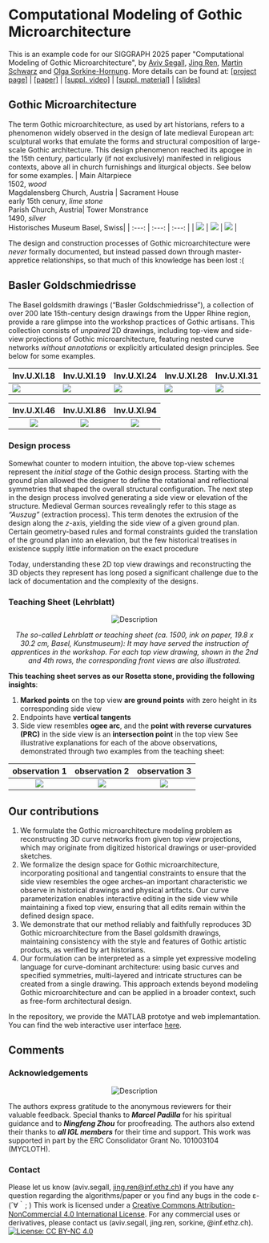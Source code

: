 # Computational Modeling of Gothic Microarchitecture
This is an example code for our SIGGRAPH 2025 paper "Computational Modeling of Gothic Microarchitecture", by [Aviv Segall](https://igl.ethz.ch/people/), [Jing Ren](https://ren-jing.com/), [Martin Schwarz](https://kunstgeschichte.philhist.unibas.ch/de/personen/martin-schwarz/) and [Olga Sorkine-Hornung](https://igl.ethz.ch/people/sorkine). More details can be found at: [[project page]](https://igl.ethz.ch/projects/goldschmiedrisse/) | [[paper]]() | [[suppl. video]]() |  [[suppl. material]]() | [[slides]]() 


## Gothic Microarchitecture
The term Gothic microarchitecture, as used by art historians, refers to a phenomenon widely observed in the design of late medieval European art: sculptural works that emulate the forms and structural composition of large-scale Gothic architecture.
This design phenomenon reached its apogee in the 15th century, particularly (if not exclusively) manifested in religious contexts, above all in church furnishings and liturgical objects. See below for some examples.
| Main Altarpiece <br> 1502, *wood* <br> Magdalensberg Church, Austria | Sacrament House <br> early 15th cenury, *lime stone* <br> Parish Church, Austria| Tower Monstrance <br> 1490, *silver* <br> Historisches Museum Basel, Swiss|
| :---: | :---: | :---: |
| <img src="./fig/eg1.jpg" style=" height=300 width: auto;" /> |  <img src="./fig/eg2.jpg"   style=" height=300 width: auto;" />  |  <img src="./fig/eg3.jpg" style=" height=300 width: auto;" />   |

The design and construction processes of Gothic microarchitecture were *never* formally documented, but instead passed down through master-appretice relationships, so that much of this knowledge has been lost :(

## Basler Goldschmiedrisse 
The Basel goldsmith drawings (“Basler Goldschmiedrisse”), a collection of over 200 late 15th-century design drawings from the Upper Rhine region, provide a rare glimpse into the workshop practices of Gothic artisans. This collection consists of *unpaired* 2D drawings, including top-view and side-view projections of Gothic microarchitecture, featuring nested curve networks *without annotations* or explicitly articulated design principles. See below for some examples. 

| Inv.U.XI.18 | Inv.U.XI.19 | Inv.U.XI.24 |Inv.U.XI.28| Inv.U.XI.31 | Inv.U.XI.35|
|----------|----------|----------|----------|----------|----------|
| <img src="./fig/uxi18.jpg" style=" height=150 width: auto;" /> | <img src="./fig/uxi19.jpg" style=" height=150 width: auto;"  /> | <img src="./fig/uxi24.jpg" style=" height=150 width: auto;"  /> | <img src="./fig/uxi28.jpg" style=" height=150 width: auto;"  /> | <img src="./fig/uxi31.jpg" style=" height=150 width: auto;"  /> | <img src="./fig/uxi35.jpg" style=" height=150 width: auto;"  /> | 

| Inv.U.XI.46      | Inv.U.XI.86   |  Inv.U.XI.94   |
| :---: | :---: | :---: |
| <img src="./fig/uxi46.jpg" style=" height=220 width: auto;"  /> | <img src="./fig/uxi86.jpg" style=" height=220 width: auto;"  /> |<img src="./fig/uxi94.jpg" style=" height=220 width: auto;"  /> |

### Design process
Somewhat counter to modern intuition, the above top-view schemes represent the *initial stage* of the Gothic design process. Starting with the ground plan allowed the designer to define the rotational and reflectional symmetries that shaped the overall structural configuration. The next step in the design process involved generating a side view or elevation of the structure. Medieval German sources revealingly refer to this stage as *“Auszug”* (extraction process). This term denotes the extrusion of the design along the $z$-axis, yielding the side view of a given ground plan. 
Certain geometry-based rules and formal constraints guided the translation of the ground plan into an elevation, but the few historical treatises in existence supply little information on the exact procedure

Today, understanding these 2D top view drawings and reconstructing the 3D objects they represent has long posed a significant challenge due to the lack of documentation and the complexity of the designs. 

### Teaching Sheet (Lehrblatt)

<div style="text-align: center;">
  <img src="./fig/teaching_notes_full.jpg" alt="Description" style="margin: 0 auto; max-width: 100%;" />
  <p><em>The so-called Lehrblatt or teaching sheet (ca. 1500, ink on paper, 19.8 x 30.2 cm, Basel, Kunstmuseum): It may have served the instruction of apprentices in the workshop. For each top view drawing, shown in the 2nd and 4th rows, the corresponding front views are also illustrated.</em></p>
</div>

**This teaching sheet serves as our Rosetta stone, providing the following insights**:
1. **Marked points** on the top view **are ground points** with zero height in its corresponding side view
2. Endpoints have **vertical tangents**
3. Side view resembles **ogee arc**, and the **point with reverse curvatures (PRC)** in the side view is an **intersection point** in the top view
See illustrative explanations for each of the above observations, demonstrated through two examples from the teaching sheet:

| observation 1 | observation 2| observation 3 | 
| :---: | :---: | :---: |
| <img src="./fig/tn_ob1.png" style=" height=300 width: auto;"  /> | <img src="./fig/tn_ob2.png" tyle=" height=300 width: auto;" /> |<img src="./fig/tn_ob3.png" tyle=" height=300 width: auto;" /> |




## Our contributions 
1. We formulate the Gothic microarchitecture modeling problem as reconstructing 3D curve networks from given top view projections, which may originate from digitized historical drawings or user-provided sketches.
2. We formalize the design space for Gothic microarchitecture, incorporating positional and tangential constraints to ensure that the side view resembles the ogee arches–an important characteristic we observe in historical drawings and physical artifacts. Our curve parameterization enables interactive editing in the side view while maintaining a fixed top view, ensuring that all edits remain within the defined design space.
3. We demonstrate that our method reliably and faithfully reproduces 3D Gothic microarchitecture from the Basel goldsmith drawings, maintaining consistency with the style and features of Gothic artistic products, as verified by art historians.
4. Our formulation can be interpreted as a simple yet expressive modeling language for curve-dominant architecture: using basic curves and specified symmetries, multi-layered and intricate structures can be created from a single drawing. This approach extends beyond modeling Gothic microarchitecture and can be applied in a broader context, such as free-form architectural design.

In the repository, we provide the MATLAB prototye and web implemantation. You can find the web interactive user interface [here]().

## Comments
### Acknowledgements
<div style="text-align: center;">
  <img src="./fig/2dino.png" alt="Description" style="margin: 0 auto; max-width: 100%;" />
</div>

The authors express gratitude to the anonymous reviewers for their valuable feedback. 
Special thanks to ***Marcel Padilla*** for his spiritual guidance and to ***Ningfeng Zhou*** for proofreading.
The authors also extend their thanks to ***all IGL members*** for their time and support. 
This work was supported in part by the ERC Consolidator Grant No. 101003104 (MYCLOTH).

### Contact
Please let us know (aviv.segall, jing.ren@inf.ethz.ch) if you have any question regarding the algorithms/paper or you find any bugs in the code ε-(´∀｀; )
This work is licensed under a [Creative Commons Attribution-NonCommercial 4.0 International License](http://creativecommons.org/licenses/by-nc/4.0/). For any commercial uses or derivatives, please contact us (aviv.segall, jing.ren, sorkine, @inf.ethz.ch). [![License: CC BY-NC 4.0](https://img.shields.io/badge/License-CC%20BY--NC%204.0-lightgrey.svg)](https://creativecommons.org/licenses/by-nc/4.0/)

